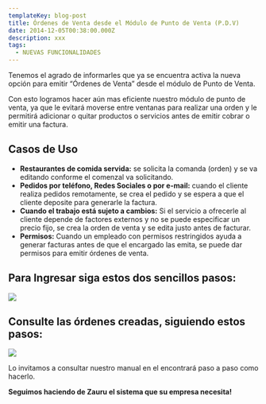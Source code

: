 ```yaml
---
templateKey: blog-post
title: Órdenes de Venta desde el Módulo de Punto de Venta (P.D.V)
date: 2014-12-05T00:38:00.000Z
description: xxx
tags:
  - NUEVAS FUNCIONALIDADES
---
```

Tenemos el agrado de informarles que ya se encuentra activa la nueva opción para emitir “Órdenes de Venta” desde el módulo de Punto de Venta. 

Con esto logramos hacer aún mas eficiente nuestro módulo de punto de venta, ya que le evitará moverse entre ventanas para realizar una orden y le permitirá adicionar o quitar productos o servicios antes de emitir cobrar o emitir una factura.

## Casos de Uso

* **Restaurantes de comida servida:** se solicita la comanda (orden) y se va editando conforme el comenzal va solicitando.
* **Pedidos por teléfono, Redes Sociales o por e-mail:** cuando el cliente realiza pedidos remotamente, se crea el pedido y se espera a que el cliente deposite para generarle la factura.
* **Cuando el trabajo está sujeto a cambios:** Si el servicio a ofrecerle al cliente depende de factores externos y no se puede especificar un precio fijo, se crea la orden de venta y se edita justo antes de facturar.
* **Permisos:** Cuando un empleado con permisos restringidos ayuda a generar facturas antes de que el encargado las emita, se puede dar permisos para emitir órdenes de venta.

## Para Ingresar siga estos dos sencillos pasos:



![](/img/imagen1.png)



## Consulte las órdenes creadas, siguiendo estos pasos:



![](/img/imagen2.png)

Lo invitamos a consultar nuestro manual en el encontrará paso a paso como hacerlo.

**Seguimos haciendo de Zauru el sistema que su empresa necesita!**
